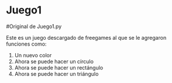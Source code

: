 # Juego1
#Original de Juego1.py

Este es un juego descargado de freegames al que se le agregaron funciones como:
1. Un nuevo color 
2. Ahora se puede hacer un círculo
3. Ahora se puede hacer un rectángulo
4. Ahora se puede hacer un triángulo
